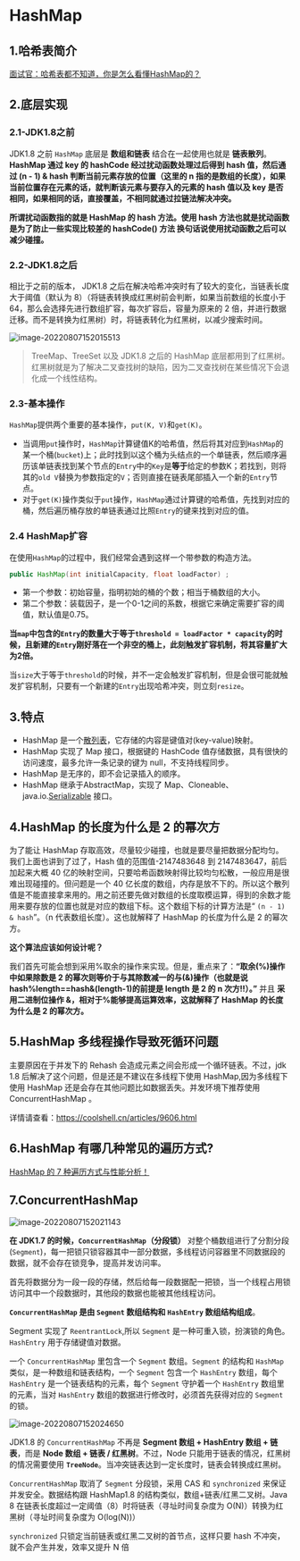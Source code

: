 # HashMap

## 1.哈希表简介

[面试官：哈希表都不知道，你是怎么看懂HashMap的？](https://juejin.cn/post/6876105622274703368)

## 2.底层实现

### 2.1-JDK1.8之前

JDK1.8 之前 `HashMap` 底层是 **数组和链表** 结合在一起使用也就是 **链表散列**。**HashMap 通过 key 的 hashCode 经过扰动函数处理过后得到 hash 值，然后通过 (n - 1) & hash 判断当前元素存放的位置（这里的 n 指的是数组的长度），如果当前位置存在元素的话，就判断该元素与要存入的元素的 hash 值以及 key 是否相同，如果相同的话，直接覆盖，不相同就通过拉链法解决冲突。**

**所谓扰动函数指的就是 HashMap 的 hash 方法。使用 hash 方法也就是扰动函数是为了防止一些实现比较差的 hashCode() 方法 换句话说使用扰动函数之后可以减少碰撞。**

### 2.2-JDK1.8之后

相比于之前的版本， JDK1.8 之后在解决哈希冲突时有了较大的变化，当链表长度大于阈值（默认为 8）（将链表转换成红黑树前会判断，如果当前数组的长度小于 64，那么会选择先进行数组扩容，每次扩容后，容量为原来的 2 倍，并进行数据迁移。而不是转换为红黑树）时，将链表转化为红黑树，以减少搜索时间。 

![image-20220807152015513](https://typora-imagehost-1308499275.cos.ap-shanghai.myqcloud.com/2022-8/202208071520618.png)

>TreeMap、TreeSet 以及 JDK1.8 之后的 HashMap 底层都用到了红黑树。红黑树就是为了解决二叉查找树的缺陷，因为二叉查找树在某些情况下会退化成一个线性结构。

### 2.3-基本操作

`HashMap`提供两个重要的基本操作，`put(K, V)`和`get(K)`。

- 当调用`put`操作时，`HashMap`计算键值K的哈希值，然后将其对应到`HashMap`的某一个桶(`bucket`)上；此时找到以这个桶为头结点的一个单链表，然后顺序遍历该单链表找到某个节点的`Entry`中的`Key`是**等于**给定的参数K；若找到，则将其的`old V`替换为参数指定的`V`；否则直接在链表尾部插入一个新的`Entry`节点。
- 对于`get(K)`操作类似于`put`操作，`HashMap`通过计算键的哈希值，先找到对应的桶，然后遍历桶存放的单链表通过比照`Entry`的键来找到对应的值。

### 2.4 HashMap扩容

在使用`HashMap`的过程中，我们经常会遇到这样一个带参数的构造方法。

```java
public HashMap(int initialCapacity, float loadFactor) ;
```

- 第一个参数：初始容量，指明初始的桶的个数；相当于桶数组的大小。
- 第二个参数：装载因子，是一个0-1之间的系数，根据它来确定需要扩容的阈值，默认值是0.75。

**当`map`中包含的`Entry`的数量大于等于`threshold = loadFactor * capacity`的时候，且新建的`Entry`刚好落在一个非空的桶上，此刻触发扩容机制，将其容量扩大为2倍。**

当`size`大于等于`threshold`的时候，并不一定会触发扩容机制，但是会很可能就触发扩容机制，只要有一个新建的`Entry`出现哈希冲突，则立刻`resize`。

## 3.特点

- HashMap 是一个[散列表](https://so.csdn.net/so/search?q=散列表&spm=1001.2101.3001.7020)，它存储的内容是键值对(key-value)映射。
- HashMap 实现了 Map 接口，根据键的 HashCode 值存储数据，具有很快的访问速度，最多允许一条记录的键为 null，不支持线程同步。
- HashMap 是无序的，即不会记录插入的顺序。
- HashMap 继承于AbstractMap，实现了 Map、Cloneable、java.io.[Serializable](https://so.csdn.net/so/search?q=Serializable&spm=1001.2101.3001.7020) 接口。

## 4.HashMap 的长度为什么是 2 的幂次方

为了能让 HashMap 存取高效，尽量较少碰撞，也就是要尽量把数据分配均匀。我们上面也讲到了过了，Hash 值的范围值-2147483648 到 2147483647，前后加起来大概 40 亿的映射空间，只要哈希函数映射得比较均匀松散，一般应用是很难出现碰撞的。但问题是一个 40 亿长度的数组，内存是放不下的。所以这个散列值是不能直接拿来用的。用之前还要先做对数组的长度取模运算，得到的余数才能用来要存放的位置也就是对应的数组下标。这个数组下标的计算方法是“ `(n - 1) & hash`”。（n 代表数组长度）。这也就解释了 HashMap 的长度为什么是 2 的幂次方。

**这个算法应该如何设计呢？**

我们首先可能会想到采用%取余的操作来实现。但是，重点来了：**“取余(%)操作中如果除数是 2 的幂次则等价于与其除数减一的与(&)操作（也就是说 hash%length==hash&(length-1)的前提是 length 是 2 的 n 次方!!）。”** 并且 **采用二进制位操作 &，相对于%能够提高运算效率，这就解释了 HashMap 的长度为什么是 2 的幂次方。**

## 5.HashMap 多线程操作导致死循环问题

主要原因在于并发下的 Rehash 会造成元素之间会形成一个循环链表。不过，jdk 1.8 后解决了这个问题，但是还是不建议在多线程下使用 HashMap,因为多线程下使用 HashMap 还是会存在其他问题比如数据丢失。并发环境下推荐使用 ConcurrentHashMap 。

详情请查看：https://coolshell.cn/articles/9606.html

## 6.HashMap 有哪几种常见的遍历方式?

[HashMap 的 7 种遍历方式与性能分析！](https://mp.weixin.qq.com/s/zQBN3UvJDhRTKP6SzcZFKw)

## 7.ConcurrentHashMap

![image-20220807152021143](https://typora-imagehost-1308499275.cos.ap-shanghai.myqcloud.com/2022-8/202208071520214.png)

**在 JDK1.7 的时候，`ConcurrentHashMap`（分段锁）** 对整个桶数组进行了分割分段(`Segment`)，每一把锁只锁容器其中一部分数据，多线程访问容器里不同数据段的数据，就不会存在锁竞争，提高并发访问率。

首先将数据分为一段一段的存储，然后给每一段数据配一把锁，当一个线程占用锁访问其中一个段数据时，其他段的数据也能被其他线程访问。

**`ConcurrentHashMap` 是由 `Segment` 数组结构和 `HashEntry` 数组结构组成**。

Segment 实现了 `ReentrantLock`,所以 `Segment` 是一种可重入锁，扮演锁的角色。`HashEntry` 用于存储键值对数据。

一个 `ConcurrentHashMap` 里包含一个 `Segment` 数组。`Segment` 的结构和 `HashMap` 类似，是一种数组和链表结构，一个 `Segment` 包含一个 `HashEntry` 数组，每个 `HashEntry` 是一个链表结构的元素，每个 `Segment` 守护着一个 `HashEntry` 数组里的元素，当对 `HashEntry` 数组的数据进行修改时，必须首先获得对应的 `Segment` 的锁。

![image-20220807152024650](https://typora-imagehost-1308499275.cos.ap-shanghai.myqcloud.com/2022-8/202208071520709.png)

JDK1.8 的 `ConcurrentHashMap` 不再是 **Segment 数组 + HashEntry 数组 + 链表**，而是 **Node 数组 + 链表 / 红黑树**。不过，Node 只能用于链表的情况，红黑树的情况需要使用 **`TreeNode`**。当冲突链表达到一定长度时，链表会转换成红黑树。

 `ConcurrentHashMap` 取消了 `Segment` 分段锁，采用 CAS 和 `synchronized` 来保证并发安全。数据结构跟 HashMap1.8 的结构类似，数组+链表/红黑二叉树。Java 8 在链表长度超过一定阈值（8）时将链表（寻址时间复杂度为 O(N)）转换为红黑树（寻址时间复杂度为 O(log(N))）

`synchronized` 只锁定当前链表或红黑二叉树的首节点，这样只要 hash 不冲突，就不会产生并发，效率又提升 N 倍